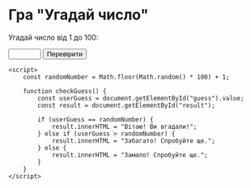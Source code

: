 
<!DOCTYPE html>
<html lang="uk">
<head>
    <meta charset="UTF-8">
    <meta name="viewport" content="width=device-width, initial-scale=1.0">
    <title>Угадай число</title>
</head>
<body>
    <h1>Гра "Угадай число"</h1>
    <p>Угадай число від 1 до 100:</p>
    <input type="number" id="guess" min="1" max="100">
    <button onclick="checkGuess()">Перевірити</button>
    <p id="result"></p>

    <script>
        const randomNumber = Math.floor(Math.random() * 100) + 1;

        function checkGuess() {
            const userGuess = document.getElementById("guess").value;
            const result = document.getElementById("result");

            if (userGuess == randomNumber) {
                result.innerHTML = "Вітаю! Ви вгадали!";
            } else if (userGuess > randomNumber) {
                result.innerHTML = "Забагато! Спробуйте ще.";
            } else {
                result.innerHTML = "Замало! Спробуйте ще.";
            }
        }
    </script>
</body>
</html>
<!---
Vladidad/Vladidad is a ✨ special ✨ repository because its `README.md` (this file) appears on your GitHub profile.
You can click the Preview link to take a look at your changes.
--->

